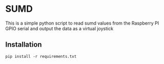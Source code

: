 # SUMD

This is a simple python script to read sumd values from the Raspberry PI GPIO serial
and output the data as a virtual joystick

## Installation

`pip install -r requirements.txt`